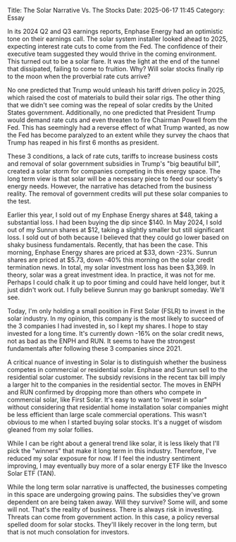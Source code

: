 Title: The Solar Narrative Vs. The Stocks 
Date: 2025-06-17 11:45 
Category: Essay

In its 2024 Q2 and Q3 earnings reports, Enphase Energy had an optimistic tone on their earnings call.
The solar system installer looked ahead to 2025, expecting interest rate cuts to come from the Fed. 
The confidence of their executive team suggested they would thrive in the coming environment. 
This turned out to be a solar flare. It was the light at the end of the tunnel that dissipated, 
failing to come to fruition. Why? Will solar stocks finally rip to the moon when the proverbial rate cuts arrive?

No one predicted that Trump would unleash his tariff driven policy in 2025, 
which raised the cost of materials to build their solar rigs. The other thing 
that we didn't see coming was the repeal of solar credits by the United States government.
Additionally, no one predicted that President Trump would demand rate cuts and even 
threaten to fire Chairman Powell from the Fed. This has seemingly had a reverse effect 
of what Trump wanted, as now the Fed has become paralyzed to an extent 
while they survey the chaos that Trump has reaped in his first 6 months as president.

These 3 conditions, a lack of rate cuts, tariffs to increase business costs and removal 
of solar government subsidies in Trump's "big beautiful bill", created a solar storm for 
companies competing in this energy space. The long term view is that solar will be a necessary 
piece to feed our society's energy needs. However, the narrative has detached from the business 
reality. The removal of government credits will put these solar companies to the test.

Earlier this year, I sold out of my Enphase Energy shares at $48, taking a substantial loss. 
I had been buying the dip since $140. In May 2024, I sold out of my Sunrun shares at $12, 
taking a slightly smaller but still significant loss. I sold out of both because I believed 
that they could go lower based on shaky business fundamentals. Recently, that has been the case.
This morning, Enphase Energy shares are priced at $33, down -23%. Sunrun shares are priced at $5.73,
down -40% this morning on the solar credit termination news. In total, my solar investment loss has 
been $3,369. In theory, solar was a great investment idea. In practice, it was not for me. Perhaps 
I could chalk it up to poor timing and could have held longer, but it just didn't work out. I fully 
believe Sunrun may go bankrupt someday. We'll see.

Today, I'm only holding a small position in First Solar (FSLR) to invest in the solar industry. 
In my opinion, this company is the most likely to succeed of the 3 companies I had invested in, 
so I kept my shares. I hope to stay invested for a long time. It's currently down -16% on the 
solar credit news, not as bad as the ENPH and RUN. It seems to have the strongest fundamentals 
after following these 3 companies since 2021.

A critical nuance of investing in Solar is to distinguish whether the business competes in 
commercial or residential solar. Enphase and Sunrun sell to the residential solar customer. 
The subsidy revisions in the recent tax bill imply a larger hit to the companies in the residential sector. 
The moves in ENPH and RUN confirmed by dropping more than others who compete in commercial solar, like 
First Solar. It's easy to want to "invest in solar" without considering that residential home installation 
solar companies might be less efficient than large scale commercial operations. This wasn't obvious 
to me when I started buying solar stocks. It's a nugget of wisdom gleaned from my solar follies.

While I can be right about a general trend like solar, it is less likely that I'll  pick the 
"winners" that make it long term in this industry. Therefore, I've reduced my solar exposure 
for now. If I feel the industry sentiment improving, I may eventually buy more of a solar energy 
ETF like the Invesco Solar ETF (TAN). 

While the long term solar narrative is unaffected, the businesses competing in this space are 
undergoing growing pains. The subsidies they've grown dependent on are being taken away. 
Will they survive? Some will, and some will not. That's the reality of business.
There is always risk in investing. Threats can come from government action. In this case, 
a policy reversal spelled doom for solar stocks. They'll likely recover in the long term, 
but that is not much consolation for investors.





